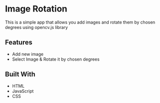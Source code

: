 # Image Rotation
This is a simple app that allows you add images and rotate them by chosen degrees using opencv.js library

## Features
* Add new image
* Select Image & Rotate it by chosen degrees

## Built With
- HTML
- JavaScript
- CSS
